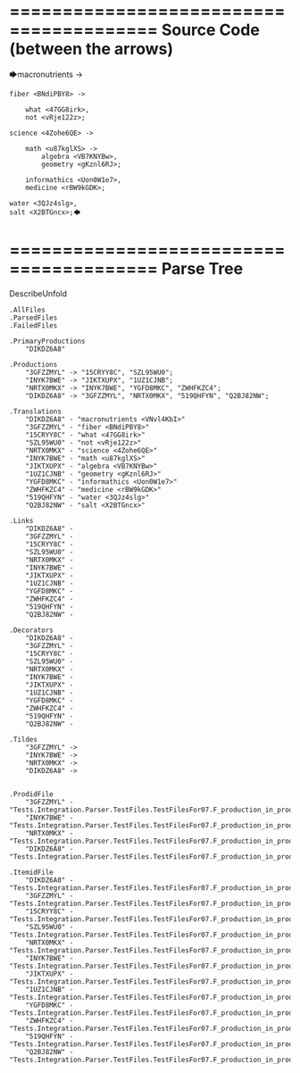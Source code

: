 ========================================
Source Code (between the arrows)
========================================

🡆macronutrients <VNvl4KbI> ->

    fiber <BNdiPBY8> ->

        what <47GG8irk>,
        not <vRje122z>;
	
	science <4Zohe6QE> ->
		
		math <u87kglXS> ->
			algebra <VB7KNYBw>,
			geometry <gKznl6RJ>;
			
		informathics <Uon0W1e7>,
		medicine <rBW9kGDK>;
    
    water <3QJz4slg>,
    salt <X2BTGncx>;🡄

========================================
Parse Tree
========================================
DescribeUnfold

    .AllFiles
    .ParsedFiles
    .FailedFiles

    .PrimaryProductions
        "DIKDZ6A8" 

    .Productions
        "3GFZZMYL" -> "15CRYY8C", "SZL95WU0";
        "INYK7BWE" -> "JIKTXUPX", "1UZ1CJNB";
        "NRTX0MKX" -> "INYK7BWE", "YGFD8MKC", "ZWHFKZC4";
        "DIKDZ6A8" -> "3GFZZMYL", "NRTX0MKX", "519QHFYN", "Q2BJ82NW";

    .Translations
        "DIKDZ6A8" - "macronutrients <VNvl4KbI>"
        "3GFZZMYL" - "fiber <BNdiPBY8>"
        "15CRYY8C" - "what <47GG8irk>"
        "SZL95WU0" - "not <vRje122z>"
        "NRTX0MKX" - "science <4Zohe6QE>"
        "INYK7BWE" - "math <u87kglXS>"
        "JIKTXUPX" - "algebra <VB7KNYBw>"
        "1UZ1CJNB" - "geometry <gKznl6RJ>"
        "YGFD8MKC" - "informathics <Uon0W1e7>"
        "ZWHFKZC4" - "medicine <rBW9kGDK>"
        "519QHFYN" - "water <3QJz4slg>"
        "Q2BJ82NW" - "salt <X2BTGncx>"

    .Links
        "DIKDZ6A8" - 
        "3GFZZMYL" - 
        "15CRYY8C" - 
        "SZL95WU0" - 
        "NRTX0MKX" - 
        "INYK7BWE" - 
        "JIKTXUPX" - 
        "1UZ1CJNB" - 
        "YGFD8MKC" - 
        "ZWHFKZC4" - 
        "519QHFYN" - 
        "Q2BJ82NW" - 

    .Decorators
        "DIKDZ6A8" - 
        "3GFZZMYL" - 
        "15CRYY8C" - 
        "SZL95WU0" - 
        "NRTX0MKX" - 
        "INYK7BWE" - 
        "JIKTXUPX" - 
        "1UZ1CJNB" - 
        "YGFD8MKC" - 
        "ZWHFKZC4" - 
        "519QHFYN" - 
        "Q2BJ82NW" - 

    .Tildes
        "3GFZZMYL" -> 
        "INYK7BWE" -> 
        "NRTX0MKX" -> 
        "DIKDZ6A8" -> 


    .ProdidFile
        "3GFZZMYL" - "Tests.Integration.Parser.TestFiles.TestFilesFor07.F_production_in_production6.ds"
        "INYK7BWE" - "Tests.Integration.Parser.TestFiles.TestFilesFor07.F_production_in_production6.ds"
        "NRTX0MKX" - "Tests.Integration.Parser.TestFiles.TestFilesFor07.F_production_in_production6.ds"
        "DIKDZ6A8" - "Tests.Integration.Parser.TestFiles.TestFilesFor07.F_production_in_production6.ds"

    .ItemidFile
        "DIKDZ6A8" - "Tests.Integration.Parser.TestFiles.TestFilesFor07.F_production_in_production6.ds"
        "3GFZZMYL" - "Tests.Integration.Parser.TestFiles.TestFilesFor07.F_production_in_production6.ds"
        "15CRYY8C" - "Tests.Integration.Parser.TestFiles.TestFilesFor07.F_production_in_production6.ds"
        "SZL95WU0" - "Tests.Integration.Parser.TestFiles.TestFilesFor07.F_production_in_production6.ds"
        "NRTX0MKX" - "Tests.Integration.Parser.TestFiles.TestFilesFor07.F_production_in_production6.ds"
        "INYK7BWE" - "Tests.Integration.Parser.TestFiles.TestFilesFor07.F_production_in_production6.ds"
        "JIKTXUPX" - "Tests.Integration.Parser.TestFiles.TestFilesFor07.F_production_in_production6.ds"
        "1UZ1CJNB" - "Tests.Integration.Parser.TestFiles.TestFilesFor07.F_production_in_production6.ds"
        "YGFD8MKC" - "Tests.Integration.Parser.TestFiles.TestFilesFor07.F_production_in_production6.ds"
        "ZWHFKZC4" - "Tests.Integration.Parser.TestFiles.TestFilesFor07.F_production_in_production6.ds"
        "519QHFYN" - "Tests.Integration.Parser.TestFiles.TestFilesFor07.F_production_in_production6.ds"
        "Q2BJ82NW" - "Tests.Integration.Parser.TestFiles.TestFilesFor07.F_production_in_production6.ds"

